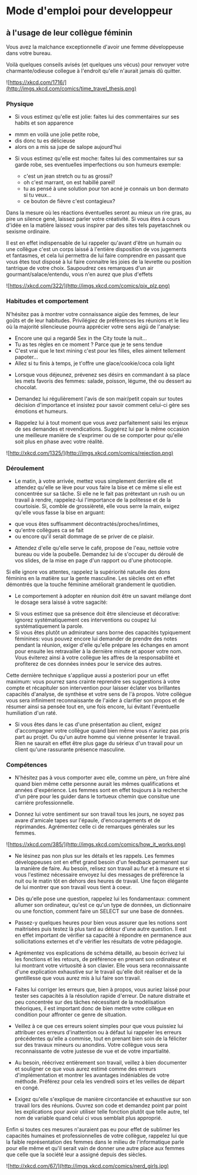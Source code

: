 # Mode d'emploi pour developpeur
## à l'usage de leur collègue féminin

Vous avez la malchance exceptionnelle
d'avoir une femme développeuse dans votre bureau.

Voilà quelques conseils avisés (et quelques uns vécus) pour renvoyer
votre charmante/odieuse collegue à l'endroit qu'elle n'aurait jamais dû quitter.

![https://xkcd.com/1716/](http://imgs.xkcd.com/comics/time_travel_thesis.png)


### Physique
* Si vous estimez qu'elle est jolie:
 faites lui des commentaires sur ses habits et son apparence
 - mmm en voilà une jolie petite robe,
 - dis donc tu es délicieuse
 - alors on a mis sa jupe de salope aujourd'hui

* Si vous estimez qu'elle est moche:
 faites lui des commentaires sur sa garde robe, ses eventuelles imperfections
 ou son humeurs exemple:

  - c'est un jean stretch ou tu as grossi?
  - oh c'est marrant, on est habillé pareil!
  - tu as pensé à une solution pour ton acné je connais un bon dermato si tu veux...
  - ce bouton de fièvre c'est contagieux?

Dans la mesure où les réactions éventuelles seront au mieux un rire gras, au pire un silence gené, laissez parler votre créativité.
Si vous êtes à cours d'idée en la matière laissez vous inspirer par des sites tels payetaschnek ou sexisme ordinaire.

Il est en effet indispensable de lui rappeler qu'avant d'être un humain ou une collègue c'est un corps laissé à l'entière disposition de vos jugements et fantasmes, et cela lui permettra de lui faire comprendre en passant que vous êtes tout disposé à lui faire connaitre les joies de la levrette ou position tantrique de votre choix.
Saupoudrez ces remarques d'un air gourmant/salace/entendu,
vous n'en aurez que plus d'effets

![https://xkcd.com/322/](http://imgs.xkcd.com/comics/pix_plz.png)

### Habitudes et comportement

N'hésitez pas à montrer votre connaissance aigüe des femmes, de leur goûts et de leur habitudes.
Privilégiez de préfèrences les réunions et le lieu où la majorité silencieuse pourra apprécier votre sens aigü de l'analyse:
 - Encore une qui a regardé Sex in the City toute la nuit...
 - Tu as tes règles en ce moment ? Parce que je te sens tendue
 - C'est vrai que le text mining c'est pour les filles, elles aiment tellement papoter...
 - Allez si tu finis à temps, je t'offre une glace/cookie/coca cola light

* Lorsque vous déjeunez, prévenez ses désirs en commandant à sa place les mets favoris des femmes:
salade, poisson, légume, thé ou dessert au chocolat. 

* Demandez lui régulièrement l'avis de son mair/petit copain sur toutes décision d'importance et insistez pour savoir comment celui-ci gère ses émotions et humeurs.

* Rappelez lui à tout moment que vous avez parfaitement saisi les enjeux de ses demandes et revendications. Suggérez lui par la même occasion une meilleure manière de s'exprimer ou de se comporter pour qu'elle soit plus en phase avec votre réalité.

![http://xkcd.com/1325/](http://imgs.xkcd.com/comics/rejection.png)


### Déroulement

* Le matin, à votre arrivée, mettez vous simplement derrière elle et attendez qu'elle se lève pour vous faire la bise et ce même si elle est concentrée sur sa tâche.
Si elle ne le fait pas prétextant un rush ou un travail à rendre,
rappelez-lui l'importance de la politesse et de la courtoisie.
Si, comble de grossièreté, elle vous serre la main, exigez qu'elle vous fasse la bise en arguant:
 - que vous êtes suffisamment décontractés/proches/intimes,
 - qu'entre collègues ca se fait
 - ou encore qu'il serait dommage de se priver de ce plaisir.

* Attendez d'elle qu'elle serve le café, propose de l'eau, nettoie votre bureau ou vide la poubelle. Demandez lui de s'occuper du déroulé de vos slides, de la mise en page d'un rapport ou d'une photocopie.

Si elle ignore vos attentes, rappelez la supériorité natuelle des dons féminins en la matière sur la gente masculine. Les siècles ont en effet démontrés que la touche féminine améliorait grandement le quotidien.

* Le comportement à adopter en réunion doit être un savant mélange dont le dosage sera laissé à votre sagacité:
 - Si vous estimez que sa présence doit être silencieuse et décorative: ignorez systématiquement ces interventions ou coupez lui systématiquement la parole.
 - Si vous êtes plutôt un admirateur sans borne des capacités typiquement féminines: vous pouvez encore lui demander de prendre des notes pendant la réunion, exiger d'elle qu'elle prépare les échanges en amont pour ensuite les retravailler à la dernière minute et aposer votre nom. Vous éviterez ainsi à votre collègue les affres de la responsabilité et profiterez de ces données innées pour le service des autres.

Cette dernière technique s'applique aussi a posteriori pour un effet maximum: vous pourrez sans crainte reprendre ses suggestions à votre compte et récapituler son intervention  pour laisser éclater vos brillantes capacités d'analyse, de synthèse et votre sens de l'à propos.
Votre collègue vous sera infiniment reconnaissante de l'aider à clarifier son propos et de résumer ainsi sa pensée tout en, une fois encore, lui évitant l'éventuelle humiliation d'un raté.

-  Si vous êtes dans le cas d'une présentation au client, exigez d'accompagner votre collègue quand bien même vous n'auriez pas pris part au projet. Ou qu'un autre homme qui vienne présenter le travail. Rien ne saurait en effet être plus gage du sérieux d'un travail pour un client qu'une rassurante présence masculine.


### Compétences
* N'hésitez pas à vous comporter avec elle, comme un père, un frère aîné quand bien même cette personne aurait les mêmes qualifications et années d'expérience.
Les femmes sont en effet toujours  à la recherche d'un père pour les guider dans le tortueux chemin que consitue une carrière professionnelle.

* Donnez lui votre sentiment sur son travail tous les jours, ne soyez pas avare d'amicale tapes sur l'épaule, d'encouragements et de réprimandes. Agrémentez celle ci de remarques générales sur les femmes.

![https://xkcd.com/385/](http://imgs.xkcd.com/comics/how_it_works.png)

* Ne lésinez pas non plus sur les détails et les rappels. Les femmes développeuses ont en effet grand besoin d'un feedback permanent sur la manière de faire. Au besoin, relisez son travail au fur et à mesure et si vous l'estimez nécessaire envoyez lui des messages de préférence la nuit ou le matin tôt en dehors des heures de travail. Une façon élégante de lui montrer que son travail vous tient à coeur.

* Dès qu'elle pose une question, rappelez lui les fondamentaux: comment allumer son ordinateur, qu'est ce qu'un type de données, un dictionnaire ou une fonction, comment faire un SELECT sur une base de données.

* Passez-y quelques heures pour bien vous assurer que les notions sont maitrisées puis testez là plus tard au détour d'une autre question.
Il est en effet important de vérifier sa capacité à répondre en permanence aux sollicitations externes et d'e vérifier les résultats de votre pédagogie.

* Agrémentez vos explications  de schéma détaillé, au besoin écrivez lui les fonctions et les retours, de préférence en prenant son ordinateur et lui montrant votre virtuosité à son clavier.
Elle vous sera reconnaissante d'une explication exhaustive sur le travail qu'elle doit réaliser et de la gentillesse que vous aurez mis à lui faire son travail.

* Faites lui corriger les erreurs que, bien à propos, vous auriez laissé pour tester ses capacités à la résolution rapide d'erreur.
De nature distraite et peu concentrée sur des tâches nécessitant de la modélisation théoriques, il est important donc de bien mettre votre collègue en condition pour affronter ce genre de situation.

* Veillez à ce que ces erreurs soient simples pour que vous puissiez lui attribuer ces erreurs d'inattention ou à défaut lui rappeler les erreurs précédentes qu'elle a commise, tout en prenant bien soin de la féliciter sur des travaux mineurs ou anondins.
Votre collègue vous sera reconnaissante de votre justesse de vue et de votre impartialité.

* Au besoin, réécrivez entièrement son travail, veillez à bien documenter et souligner ce que vous aurez estimé comme des erreurs d'implémentation et montrer les avantages indéniables de votre méthode. Préférez pour cela les vendredi soirs et les veilles de départ en congé.

* Exigez qu'elle s'explique de manière circontanciée et exhaustive sur son travail lors des réunions. Ouvrez son code et demandez point par point les explications pour avoir utiliser telle fonction plutôt que telle autre, tel nom de variable quand celui ci vous semblait plus approprié.

Enfin  si toutes ces mesures n'auraient pas eu pour effet de sublimer les capacités humaines et professionnelles de votre collègue, rappelez lui que la faible représentation des femmes dans le milieu de l'informatique parle pour elle même et qu'il serait vain de donner une autre place aux femmes que celle que la société leur a assigné depuis des siècles.

![http://xkcd.com/67/](http://imgs.xkcd.com/comics/nerd_girls.jpg)
